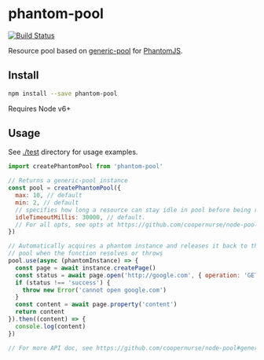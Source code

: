 # phantom-pool

[![Build Status](https://travis-ci.org/blockai/phantom-pool.svg?branch=master)](https://travis-ci.org/blockai/phantom-pool)

Resource pool based on [generic-pool](https://github.com/coopernurse/node-pool) for [PhantomJS](https://github.com/amir20/phantomjs-node).

## Install

```bash
npm install --save phantom-pool
```

Requires Node v6+

## Usage

See [./test](./test) directory for usage examples.

```javascript
import createPhantomPool from 'phantom-pool'

// Returns a generic-pool instance
const pool = createPhantomPool({
  max: 10, // default
  min: 2, // default
  // specifies how long a resource can stay idle in pool before being removed
  idleTimeoutMillis: 30000, // default.
  // For all opts, see opts at https://github.com/coopernurse/node-pool#createpool
})

// Automatically acquires a phantom instance and releases it back to the
// pool when the function resolves or throws
pool.use(async (phantomInstance) => {
  const page = await instance.createPage()
  const status = await page.open('http://google.com', { operation: 'GET' })
  if (status !== 'success') {
    throw new Error('cannot open google.com')
  }
  const content = await page.property('content')
  return content
}).then((content) => {
  console.log(content)
})

// For more API doc, see https://github.com/coopernurse/node-pool#generic-pool
```